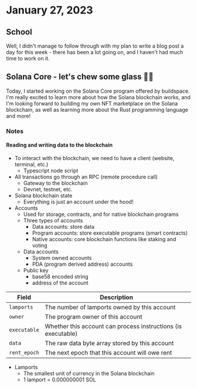 # January 27, 2023

## School

Well, I didn't manage to follow through with my plan to write a blog post a day for this week - there has been a lot going on, and I haven't had much time to work on it.

## Solana Core - let's chew some glass 🏄‍♀️

Today, I started working on the Solana Core program offered by buildspace. I'm really excited to learn more about how the Solana blockchain works, and I'm looking forward to building my own NFT marketplace on the Solana blockchain, as well as learning more about the Rust programming language and more!

### Notes

#### Reading and writing data to the blockchain

- To interact with the blockchain, we need to have a client (website, terminal, etc.)
  - Typescript node script
- All transactions go through an RPC (remote procedure call)
  - Gateway to the blockchain
  - Devnet, testnet, etc.
- Solana blockchain state
  - Everything is just an account under the hood!
- Accounts
  - Used for storage, contracts, and for native blockchain programs
  - Three types of accounts
    - Data accounts: store data
    - Program accounts: store executable programs (smart contracts)
    - Native accounts: core blockchain functions like staking and voting
  - Data accounts
    - System owned accounts
    - PDA (program derived address) accounts
  - Public key
    - base58 encoded string
    - address of the account

| Field        | Description                                                   |
|--------------|---------------------------------------------------------------|
| `lamports`   | The number of lamports owned by this account                  |
| `owner`      | The program owner of this account                             |
| `executable` | Whether this account can process instructions (is executable) |
| `data`       | The raw data byte array stored by this account                |
| `rent_epoch` | The next epoch that this account will owe rent                |

- Lamports
  - The smallest unit of currency in the Solana blockchain
  - 1 lamport = 0.000000001 SOL
